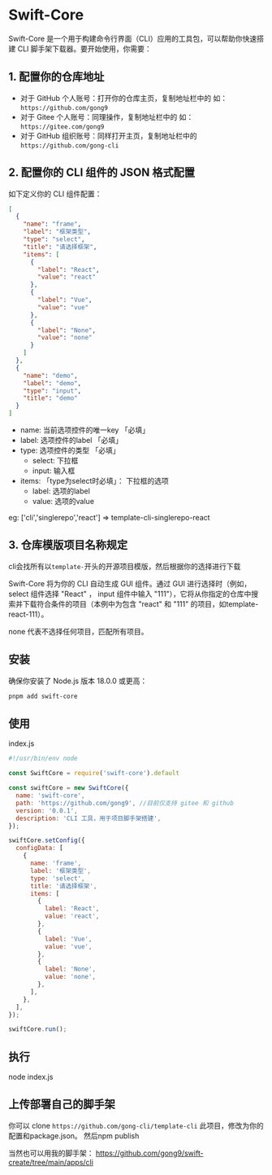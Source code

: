 # Swift-Core

Swift-Core 是一个用于构建命令行界面（CLI）应用的工具包，可以帮助你快速搭建 CLI 脚手架下载器。要开始使用，你需要：

## 1. 配置你的仓库地址



- 对于 GitHub 个人账号：打开你的仓库主页，复制地址栏中的 如：`https://github.com/gong9`
- 对于 Gitee 个人账号：同理操作，复制地址栏中的 如：`https://gitee.com/gong9`
- 对于 GitHub 组织账号：同样打开主页，复制地址栏中的 `https://github.com/gong-cli`




## 2. 配置你的 CLI 组件的 JSON 格式配置

如下定义你的 CLI 组件配置：

```json
[
  {
    "name": "frame",
    "label": "框架类型",
    "type": "select",
    "title": "请选择框架",
    "items": [
      {
        "label": "React",
        "value": "react"
      },
      {
        "label": "Vue",
        "value": "vue"
      },
      {
        "label": "None",
        "value": "none"
      }
    ]
  },
  {
    "name": "demo",
    "label": "demo",
    "type": "input",
    "title": "demo"
  }
]

```

- name: 当前选项控件的唯一key 「必填」
- label: 选项控件的label 「必填」
- type: 选项控件的类型 「必填」
  - select: 下拉框
  - input: 输入框
- items: 「type为select时必填」： 下拉框的选项
  - label: 选项的label
  - value: 选项的value

eg: ['cli','singlerepo','react'] => template-cli-singlerepo-react



## 3. 仓库模版项目名称规定

cli会找所有以`template-`开头的开源项目模版，然后根据你的选择进行下载

Swift-Core 将为你的 CLI 自动生成 GUI 组件。通过 GUI 进行选择时（例如，select 组件选择 "React" ， input 组件中输入 "111"），它将从你指定的仓库中搜索并下载符合条件的项目（本例中为包含 "react" 和 "111" 的项目，如template-react-111）。

none 代表不选择任何项目，匹配所有项目。


## 安装

确保你安装了 Node.js 版本 18.0.0 或更高：

```bash
pnpm add swift-core
```

## 使用

index.js

```js
#!/usr/bin/env node

const SwiftCore = require('swift-core').default

const swiftCore = new SwiftCore({
  name: 'swift-core',
  path: 'https://github.com/gong9', //目前仅支持 gitee 和 github
  version: '0.0.1',
  description: 'CLI 工具，用于项目脚手架搭建',
});

swiftCore.setConfig({
  configData: [
    {
      name: 'frame',
      label: '框架类型',
      type: 'select',
      title: '请选择框架',
      items: [
        {
          label: 'React',
          value: 'react',
        },
        {
          label: 'Vue',
          value: 'vue',
        },
        {
          label: 'None',
          value: 'none',
        },
      ],
    },
  ],
});

swiftCore.run();

```

## 执行

node index.js


## 上传部署自己的脚手架

你可以 clone `https://github.com/gong-cli/template-cli` 此项目，修改为你的配置和package.json。 然后npm publish


当然也可以用我的脚手架： https://github.com/gong9/swift-create/tree/main/apps/cli
